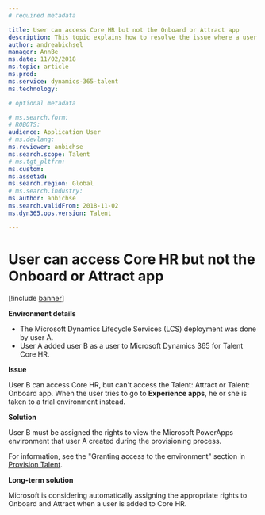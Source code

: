 ```yaml
---
# required metadata

title: User can access Core HR but not the Onboard or Attract app
description: This topic explains how to resolve the issue where a user can access Microsoft Dynamics 365 for Talent Core HR, but can't access the Attract or Onboard app.
author: andreabichsel
manager: AnnBe
ms.date: 11/02/2018
ms.topic: article
ms.prod: 
ms.service: dynamics-365-talent
ms.technology: 

# optional metadata

# ms.search.form: 
# ROBOTS: 
audience: Application User
# ms.devlang: 
ms.reviewer: anbichse
ms.search.scope: Talent
# ms.tgt_pltfrm: 
ms.custom: 
ms.assetid: 
ms.search.region: Global
# ms.search.industry: 
ms.author: anbichse
ms.search.validFrom: 2018-11-02
ms.dyn365.ops.version: Talent

---
```


# User can access Core HR but not the Onboard or Attract app

[!include [banner](includes/banner.md)]

**Environment details**

- The Microsoft Dynamics Lifecycle Services (LCS) deployment was done by user A.
- User A added user B as a user to Microsoft Dynamics 365 for Talent Core HR.

**Issue**

User B can access Core HR, but can't access the Talent: Attract or Talent: Onboard app. When the user tries to go to **Experience apps**, he or she is taken to a trial environment instead.

**Solution**

User B must be assigned the rights to view the Microsoft PowerApps environment that user A created during the provisioning process.

For information, see the "Granting access to the environment" section in [Provision Talent](https://docs.microsoft.com/en-us/dynamics365/unified-operations/talent/provisioning-talent).

**Long-term solution**

Microsoft is considering automatically assigning the appropriate rights to Onboard and Attract when a user is added to Core HR.
